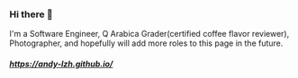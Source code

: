 ### Hi there 👋

I'm a Software Engineer, Q Arabica Grader(certified coffee flavor reviewer), Photographer, and hopefully will add more roles to this page in the future.
##### https://andy-lzh.github.io/

